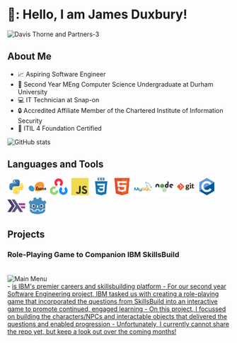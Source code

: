 # 👋: Hello, I am James Duxbury!
![Davis Thorne and Partners-3](https://github.com/jsduxie/jsduxie/assets/115461646/e605301e-bc8a-4c1f-95fe-b8b354294486)

## About Me
- 📈 Aspiring Software Engineer
- 🏫 Second Year MEng Computer Science Undergraduate at Durham University
- 💻 IT Technician at Snap-on
- :lock: Accredited Affiliate Member of the Chartered Institute of Information Security
- :paperclip: ITIL 4 Foundation Certified

![GitHub stats](https://github-readme-stats-nu-liart-37.vercel.app/api?username=jsduxie&hide=stars,issues&show_icons=true&theme=transparent&rank_icon=github)

## Languages and Tools
<div>
  <img src="https://github.com/devicons/devicon/blob/master/icons/python/python-original.svg" title="Python" alt="Python" width="40" height="40"/>&nbsp;
  <img src="https://github.com/devicons/devicon/blob/master/icons/scikitlearn/scikitlearn-original.svg" title="Scikit-Learn" alt="Scikit-Learn" width="40" height="40"/>&nbsp;
  <img src="https://github.com/devicons/devicon/blob/master/icons/opencv/opencv-original.svg" title="OpenCV" alt="OpenCV" width="40" height="40"/>&nbsp;
  <img src="https://github.com/devicons/devicon/blob/master/icons/javascript/javascript-original.svg" title="JavaScript" alt="JavaScript" width="40" height="40"/>&nbsp;
  <img src="https://github.com/devicons/devicon/blob/master/icons/css3/css3-plain-wordmark.svg"  title="CSS3" alt="CSS" width="40" height="40"/>&nbsp;
  <img src="https://github.com/devicons/devicon/blob/master/icons/html5/html5-original.svg" title="HTML5" alt="HTML" width="40" height="40"/>&nbsp;
  <img src="https://github.com/devicons/devicon/blob/master/icons/mysql/mysql-original-wordmark.svg" title="MySQL"  alt="MySQL" width="40" height="40"/>&nbsp;
  <img src="https://github.com/devicons/devicon/blob/master/icons/nodejs/nodejs-original-wordmark.svg" title="NodeJS" alt="NodeJS" width="40" height="40"/>&nbsp;
  <img src="https://github.com/devicons/devicon/blob/master/icons/git/git-original-wordmark.svg" title="Git" **alt="Git" width="40" height="40"/>&nbsp;
  <img src="https://github.com/devicons/devicon/blob/master/icons/c/c-original.svg" title="C" alt="C" width="40" height="40"/>&nbsp;
  <img src="https://github.com/devicons/devicon/blob/master/icons/haskell/haskell-original.svg" title="Haskell" alt="Haskell" width="40" height="40"/>&nbsp;
  <img src="https://github.com/devicons/devicon/blob/master/icons/godot/godot-original.svg" title="GDScript" alt="GDScript" width="40" height="40"/>&nbsp;
</div>

## Projects
### Role-Playing Game to Companion IBM SkillsBuild <br><br>
<div id="skillsbuild-menu"><img width="575" alt="Main Menu" src="https://github.com/jsduxie/jsduxie/assets/115461646/be418066-24bb-465e-bfb8-f180b784d541"></div>
- <a href="https://skillsbuild.org"/> is IBM's premier careers and skillsbuilding platform
- For our second year Software Engineering project, IBM tasked us with creating a role-playing game that incorporated the questions from SkillsBuild into an interactive game to promote continued, engaged learning
- On this project, I focussed on building the characters/NPCs and interactable objects that delivered the questions and enabled progression
- Unfortunately, I currently cannot share the repo yet, but keep a look out over the coming months!
